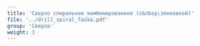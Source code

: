 ```yaml
---
title: 'Сверло спиральное комбинированное (с&nbsp;зенковкой)'
file: '../drill_spiral_faska.pdf'
group: 'Сверла'
weight: 3
---
```

